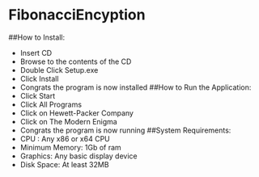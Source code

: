 # FibonacciEncyption
##How to Install:
*	Insert CD
*	Browse to the contents of the CD
*	Double Click Setup.exe
*	Click Install
*	Congrats the program is now installed
##How to Run the Application:
*	Click Start
*	Click All Programs
*	Click on Hewett-Packer Company
*	Click on The Modern Enigma
*	Congrats the program is now running
##System Requirements:
*	CPU :  Any x86 or x64 CPU
*	Minimum Memory:  1Gb of ram
*	Graphics:  Any basic display device
*	Disk Space:  At least 32MB
